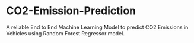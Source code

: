 # CO2-Emission-Prediction

A reliable End to End Machine Learning Model to predict CO2 Emissions in Vehicles using Random Forest Regressor model.
